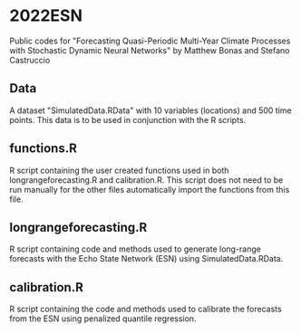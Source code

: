 # 2022ESN
Public codes for "Forecasting Quasi-Periodic Multi-Year Climate Processes with Stochastic Dynamic Neural Networks" by Matthew Bonas and Stefano Castruccio

## Data
A dataset "SimulatedData.RData" with 10 variables (locations) and 500 time points. This data is to be used in conjunction with the R scripts.

## functions.R
R script containing the user created functions used in both longrangeforecasting.R and calibration.R. This script does not need to be run manually for the other files automatically import the functions from this file.

## longrangeforecasting.R
R script containing code and methods used to generate long-range forecasts with the Echo State Network (ESN) using SimulatedData.RData.

## calibration.R
R script containing the code and methods used to calibrate the forecasts from the ESN using penalized quantile regression. 
